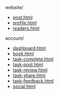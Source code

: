 website/
- [post.html](https://zorenko.github.io/chitka/website/post.html)
- [profile.html](https://zorenko.github.io/chitka/website/profile.html)
- [readers.html](https://zorenko.github.io/chitka/website/readers.html)

account/
- [dashboard.html](https://zorenko.github.io/chitka/account/dashboard.html)
- [book.html](https://zorenko.github.io/chitka/account/book.html)
- [task-complete.html](https://zorenko.github.io/chitka/account/task-complete.html)
- [task-post.html](https://zorenko.github.io/chitka/account/task-post.html)
- [task-review.html](https://zorenko.github.io/chitka/account/task-review.html)
- [task-share.html](https://zorenko.github.io/chitka/account/task-share.html)
- [task-feedback.html](https://zorenko.github.io/chitka/account/task-feedback.html)
- [social.html](https://zorenko.github.io/chitka/account/social.html)
